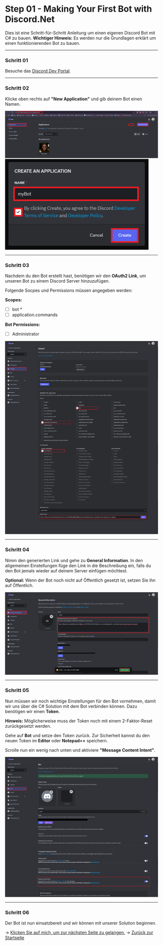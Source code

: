 # Step 01 - Making Your First Bot with Discord.Net

Dies ist eine Schritt-für-Schritt Anleitung um einen eigenen Discord Bot mit C# zu bauen. **Wichtiger Hinweis:** Es werden nur die Grundlagen erklärt um einen funktionierenden Bot zu bauen.

---

### Schritt 01
Besuche das [Discord Dev Portal](https://discord.com/developers/applications/).

---

### Schritt 02
Klicke oben rechts auf **"New Application"** und gib deinem Bot einen Namen.

![](./_images/Step01_AddNewApplication.png)
![](./_images/Step02_NameMyBot.png)

---

### Schritt 03
Nachdem du den Bot erstellt hast, benötigen wir den **OAuth2 Link**, um unseren Bot zu einem Discord Server hinzuzufügen. 

Folgende Socpes und Permissions müssen angegeben werden:

**Scopes:**
- [ ] bot *
- [ ] application.commands

**Bot Permissions:**
- [ ] Administrator

![](./_images/Step03_MyBotLinkgenerieren.png)

---

### Schritt 04
Nimm den generierten Link und gehe zu **General Information**. In den allgemeinen Einstellungen füge den Link in die Beschreibung ein, falls du den Bot jemals wieder auf deinem Server einfügen möchtest.

**Optional:** Wenn der Bot noch nicht auf Öffentlich gesetzt ist, setzen Sie ihn auf Öffentlich.

![](./_images/Step04_AddLinkIntoDescription.png)

---

### Schritt 05
Nun müssen wir noch wichtige Einstellungen für den Bot vornehmen, damit wir uns über die C# Solution mit dem Bot verbinden können. Dazu benötigen wir einen **Token**. 

**Hinweis:** Möglicherweise muss der Token noch mit einem 2-Faktor-Reset zurückgesetzt werden.

Gehe auf **Bot** und setze den Token zurück. Zur Sicherheit kannst du den neuen Token im **Editor** oder **Notepad++** speichern.

Scrolle nun ein wenig nach unten und aktiviere **"Message Content Intent"**.

![](./_images/Step05_ResetToken.png)

---

### Schritt 06
Der Bot ist nun einsatzbereit und wir können mit unserer Solution beginnen. 

-> [Klicken Sie auf mich, um zur nächsten Seite zu gelangen.](/Guide/Step02/README.md)
-> [Zurück zur Startseite](/README.md)